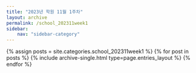 ```yaml
---
title: "2023년 학원 11월 1주차"
layout: archive
permalink: /school_202311week1
sidebar:
    nav: "sidebar-category"
---
```



{% assign posts = site.categories.school_202311week1 %}
{% for post in posts %} {% include archive-single.html type=page.entries_layout %} {% endfor %}